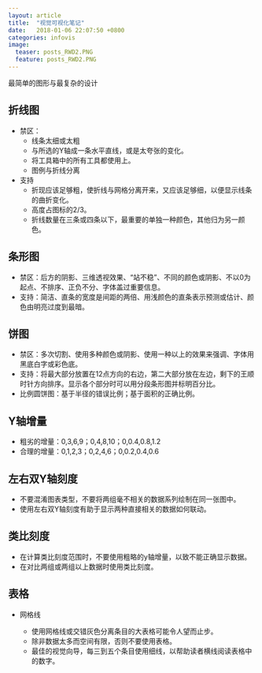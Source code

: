 ```yaml
---
layout: article
title:  "视觉可视化笔记"
date:   2018-01-06 22:07:50 +0800
categories: infovis
image:
  teaser: posts_RWD2.PNG
  feature: posts_RWD2.PNG
---
```

最简单的图形与最复杂的设计

## 折线图
- 禁区：
  - 线条太细或太粗 
  - 与所选的Y轴成一条水平直线，或是太夸张的变化。
  - 将工具箱中的所有工具都使用上。
  - 图例与折线分离
- 支持
  - 折现应该足够粗，使折线与网格分离开来，又应该足够细，以便显示线条的曲折变化。
  - 高度占图标的2/3。
  - 折线数量在三条或四条以下，最重要的单独一种颜色，其他归为另一颜色。

## 条形图
- 禁区：后方的阴影、三维透视效果、“站不稳”、不同的颜色或阴影、不以0为起点、不排序、正负不分、字体盖过重要信息。
- 支持：简洁、直条的宽度是间距的两倍、用浅颜色的直条表示预测或估计、颜色由明亮过度到最暗。

## 饼图
- 禁区：多次切割、使用多种颜色或阴影、使用一种以上的效果来强调、字体用黑底白字或彩色底。
- 支持：将最大部分放置在12点方向的右边，第二大部分放在左边，剩下的王顺时针方向排序。显示各个部分时可以用分段条形图并标明百分比。
- 比例圆饼图：基于半径的错误比例；基于面积的正确比例。

## Y轴增量
- 粗劣的增量：0,3,6,9；0,4,8,10；0,0.4,0.8,1.2
- 合理的增量：0,1,2,3；0,2,4,6；0,0.2,0.4,0.6

## 左右双Y轴刻度
- 不要混淆图表类型，不要将两组毫不相关的数据系列绘制在同一张图中。
- 使用左右双Y轴刻度有助于显示两种直接相关的数据如何联动。

## 类比刻度
- 在计算类比刻度范围时，不要使用粗略的y轴增量，以致不能正确显示数据。
- 在对比两组或两组以上数据时使用类比刻度。

## 表格

- 网格线

  - 使用网格线或交错灰色分离条目的大表格可能令人望而止步。
  - 除非数据太多而空间有限，否则不要使用表格。
  - 最佳的视觉向导，每三到五个条目使用细线，以帮助读者横线阅读表格中的数字。